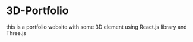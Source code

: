 # 3D-Portfolio
this is a portfolio website with some 3D element using React.js library and Three.js
